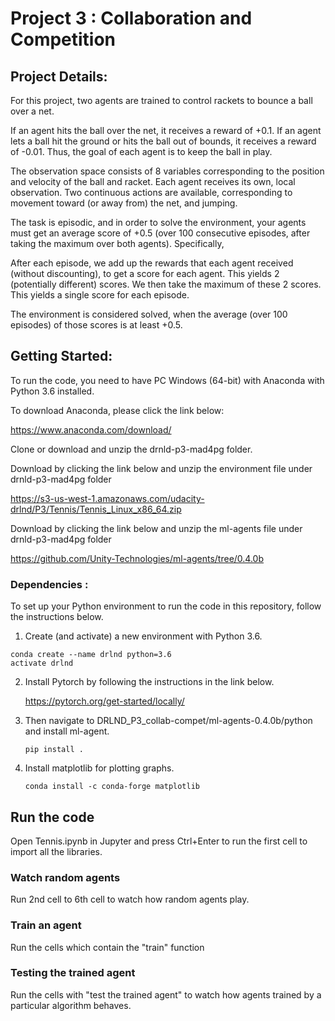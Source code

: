 # Project 3 : Collaboration and Competition


## Project Details:

For this project, two agents are trained to control rackets to bounce a ball over a net.  

If an agent hits the ball over the net, it receives a reward of +0.1. If an agent lets a ball hit the ground or hits the ball out of bounds, it receives a reward of -0.01. Thus, the goal of each agent is to keep the ball in play.

The observation space consists of 8 variables corresponding to the position and velocity of the ball and racket. Each agent receives its own, local observation. Two continuous actions are available, corresponding to movement toward (or away from) the net, and jumping.

The task is episodic, and in order to solve the environment, your agents must get an average score of +0.5 (over 100 consecutive episodes, after taking the maximum over both agents). Specifically,

After each episode, we add up the rewards that each agent received (without discounting), to get a score for each agent. This yields 2 (potentially different) scores. We then take the maximum of these 2 scores. This yields a single score for each episode.

The environment is considered solved, when the average (over 100 episodes) of those scores is at least +0.5.

## Getting Started:

To run the code, you need to have PC Windows (64-bit) with Anaconda with Python 3.6 installed.

To download Anaconda, please click the link below:

https://www.anaconda.com/download/

Clone or download and unzip the drnld-p3-mad4pg folder.

Download by clicking the link below and unzip the environment file under drnld-p3-mad4pg folder

https://s3-us-west-1.amazonaws.com/udacity-drlnd/P3/Tennis/Tennis_Linux_x86_64.zip

Download by clicking the link below and unzip the ml-agents file under drnld-p3-mad4pg folder

https://github.com/Unity-Technologies/ml-agents/tree/0.4.0b

### Dependencies :

To set up your Python environment to run the code in this repository, follow the instructions below.

  1. Create (and activate) a new environment with Python 3.6.
  
 ```
 conda create --name drlnd python=3.6
 activate drlnd
 ```
  2. Install Pytorch by following the instructions in the link below.
  
     https://pytorch.org/get-started/locally/
    
  3. Then navigate to DRLND_P3_collab-compet/ml-agents-0.4.0b/python and install ml-agent.
     ```
     pip install .
     ```
  4. Install matplotlib for plotting graphs.
     ```
     conda install -c conda-forge matplotlib
     ```
     
## Run the code 

  Open Tennis.ipynb in Jupyter and press Ctrl+Enter to run the first cell to import all the libraries.
  
  ### Watch random agents
   Run 2nd cell to 6th cell to watch how random agents play.
   
  ### Train an agent
   Run the cells which contain the "train" function 
   
  ### Testing the trained agent
   Run the cells with "test the trained agent" to watch how agents trained by a particular algorithm behaves.


